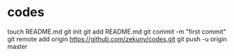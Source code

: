 codes
=====
touch README.md
git init
git add README.md
git commit -m "first commit"
git remote add origin https://github.com/zekuny/codes.git
git push -u origin master
